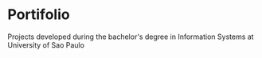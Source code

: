 # Portifolio
Projects developed during the bachelor's degree in Information Systems at University of Sao Paulo
